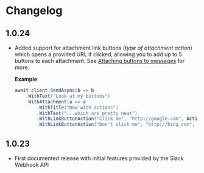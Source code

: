 # Changelog

## 1.0.24

* Added support for attachment link buttons (_type of attachment action_) which opens a provided URL if clicked,
  allowing you to add up to 5 buttons to each attachment.
  See [Attaching buttons to messages](https://api.slack.com/docs/message-attachments#attaching_buttons_to_messages)
  for more.
  
  **Example**:
    ```cs
    await client.SendAsync(b => b
        .WithText("Look at my buttons")
        .WithAttachment(a => a
            .WithTitle("Now with actions")
            .WithText("...which are pretty neat")
            .WithLinkButtonAction("Click me", "http://google.com", ActionStyle.Primary)
            .WithLinkButtonAction("Don't click me", "http://bing.com", ActionStyle.Danger)));
    ``` 

## 1.0.23

* First documented release with initial features provided by the Slack Webhook API